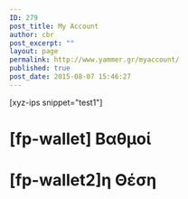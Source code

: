```yaml
---
ID: 279
post_title: My Account
author: cbr
post_excerpt: ""
layout: page
permalink: http://www.yammer.gr/myaccount/
published: true
post_date: 2015-08-07 15:46:27
---
```

[xyz-ips snippet="test1"]
<h1><strong>[fp-wallet] Βαθμοί</strong></h1>
<h1><strong>[fp-wallet2]η Θέση</strong></h1>